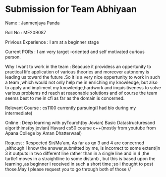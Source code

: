 Submission for Team Abhiyaan
============================

Name :
Janmenjaya Panda

Roll No :
ME20B087

Privious Experience :
I am at a beginner stage

Current PORs :
I am very target -oriented and self motivated curious person.

Why I want to work in the team :
Beacuse it providess an oppertunity to practical life application of various theories and moreover autonomy is leading us toward the future .So it is a very nice oppertunity to work in such a team ,which would not only help me in enriching my knowledge, but also to apply and impliment my knowledge,hardwork and inquisitiveness to solve various problems nd reach at reasonable solutions and of course the team seems best to me in cfi as far as the domain is concerned. 

Relevant Course :
cs1100
currently pursuing(I had bio during my intermediate)

Online :
Deep learning with pyTourch(by Jovian)
Basic Datastructuresand algorithims(by jovian)
Havard cs50 course
c++(mostly from youtube from Apana College by Aman Dhatterwaal)

Request :
Respected Sir/Ma'am,
As far as qn 3 and 4 are concerned ,although I know the answer,submitted by me, is incorrect to some extent(in 3 it outputs in two different line rather than in a single line and in 4 ,the turtle1 moves in a straightline to some distant) , but this is based upon the learning ,as beginner i received in such a short time ;so i thought to post those.May I please request you to go through both of those //
